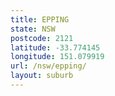```yaml
---
title: EPPING
state: NSW
postcode: 2121
latitude: -33.774145
longitude: 151.079919
url: /nsw/epping/
layout: suburb
---
```


